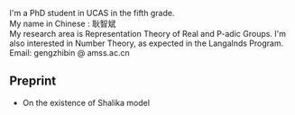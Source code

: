 I'm a PhD student in UCAS in the fifth grade.  
My name in Chinese : 耿智斌  
My research area is Representation Theory of Real and P-adic Groups. I'm also interested in Number Theory, as expected in the Langalnds Program.  
Email: gengzhibin @ amss.ac.cn

## Preprint
- On the existence of Shalika model
